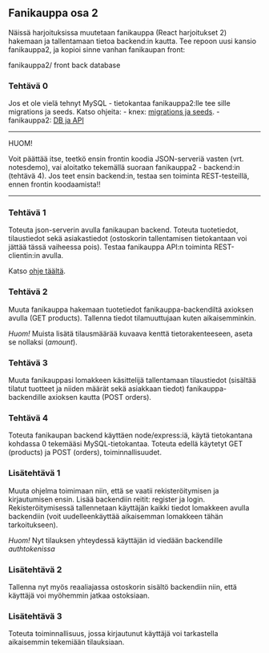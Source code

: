 ## Fanikauppa osa 2

Näissä harjoituksissa muutetaan fanikauppa (React harjoitukset 2) hakemaan ja tallentamaan tietoa backend:in kautta. Tee repoon uusi kansio fanikauppa2, ja kopioi sinne vanhan fanikaupan front:

fanikauppa2/
    front
    back
    database

### Tehtävä 0

Jos et ole vielä tehnyt MySQL - tietokantaa fanikauppa2:lle tee sille migrations ja seeds. Katso ohjeita:
    - knex: [migrations ja seeds](../tietokannat/migrations.html).
    - fanikauppa2: [DB ja API](../tietokannat/rest-fanikauppa.html)

---

HUOM!

Voit päättää itse, teetkö ensin frontin koodia JSON-serveriä vasten (vrt. notesdemo), vai aloitatko tekemällä suoraan fanikauppa2 - backend:in (tehtävä 4). Jos teet ensin backend:in, testaa sen toiminta REST-testeillä, ennen frontin koodaamista!!

---
### Tehtävä 1

Toteuta json-serverin avulla fanikaupan backend. Toteuta tuotetiedot, tilaustiedot sekä asiakastiedot (ostoskorin tallentamisen tietokantaan voi jättää tässä vaiheessa pois). Testaa fanikauppa API:n toiminta REST-clientin:in avulla.

Katso [ohje täältä](../tietokannat/rest-json.html).

### Tehtävä 2

Muuta fanikauppa hakemaan tuotetiedot fanikauppa-backendiltä axioksen avulla (GET products). Tallenna tiedot tilamuuttujaan kuten aikaisemminkin.

*Huom!* Muista lisätä tilausmäärää kuvaava kenttä tietorakenteeseen, aseta se nollaksi (*amount*).

### Tehtävä 3

Muuta fanikauppasi lomakkeen käsittelijä tallentamaan tilaustiedot (sisältää tilatut tuotteet ja niiden määrät sekä asiakkaan tiedot) fanikauppa-backendille axioksen kautta (POST orders).

### Tehtävä 4

Toteuta fanikaupan backend käyttäen node/express:iä, käytä tietokantana kohdassa 0 tekemääsi MySQL-tietokantaa. Toteuta edellä käytetyt GET (products) ja POST (orders), toiminnallisuudet.

### Lisätehtävä 1

Muuta ohjelma toimimaan niin, että se vaatii rekisteröitymisen ja kirjautumisen ensin. Lisää backendiin reitit: register ja login. Rekisteröitymisessä tallennetaan käyttäjän kaikki tiedot lomakkeen avulla backendiin (voit uudelleenkäyttää aikaisemman lomakkeen tähän tarkoitukseen).

*Huom!* Nyt tilauksen yhteydessä käyttäjän id viedään backendille *authtokenissa*

### Lisätehtävä 2

Tallenna nyt myös reaaliajassa ostoskorin sisältö backendiin niin, että käyttäjä voi myöhemmin jatkaa ostoksiaan.

### Lisätehtävä 3

Toteuta toiminnallisuus, jossa kirjautunut käyttäjä voi tarkastella aikaisemmin tekemiään tilauksiaan.